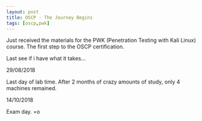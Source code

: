 ```yaml
---
layout: post
title: OSCP - The Journey Begins
tags: [oscp,pwk]
---
```


Just received the materials for the PWK (Penetration Testing with Kali Linux) course. The first step to the OSCP certification. 

Last see if i have what it takes...


29/08/2018

Last day of lab time. After 2 months of crazy amounts of study, only 4 machines remained. 


14/10/2018

Exam day. =o
